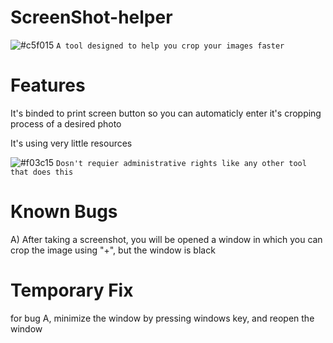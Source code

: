 # ScreenShot-helper
![#c5f015](https://placehold.it/15/c5f015/000000?text=+) `A tool designed to help you crop your images faster`


# Features

It's binded to print screen button so you can automaticly enter it's cropping process of a desired photo

It's using very little resources

![#f03c15](https://placehold.it/15/f03c15/000000?text=+) `Dosn't requier administrative rights like any other tool that does this`




# Known Bugs

A) After taking a screenshot, you will be opened a window in which you can crop the image using "+", but the window is black


# Temporary Fix

for bug A, minimize the window by pressing windows key, and reopen the window

